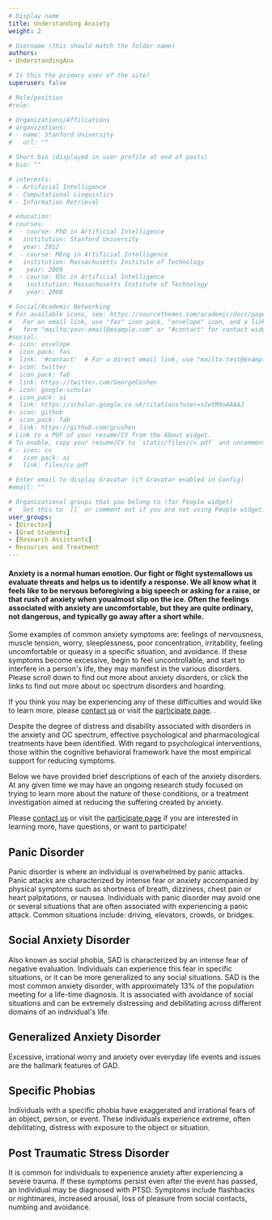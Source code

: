 ```yaml
---
# Display name
title: Understanding Anxiety
weight: 2

# Username (this should match the folder name)
authors:
- UnderstandingAnx

# Is this the primary user of the site?
superuser: false

# Role/position
#role: 

# Organizations/Affiliations
# organizations:
# - name: Stanford University
#   url: ""

# Short bio (displayed in user profile at end of posts)
# bio: ""

# interests:
# - Artificial Intelligence
# - Computational Linguistics
# - Information Retrieval

# education:
# courses:
#  - course: PhD in Artificial Intelligence
#   institution: Stanford University
#   year: 2012
#  - course: MEng in Artificial Intelligence
#   institution: Massachusetts Institute of Technology
#    year: 2009
#  - course: BSc in Artificial Intelligence
#    institution: Massachusetts Institute of Technology
#    year: 2008

# Social/Academic Networking
# For available icons, see: https://sourcethemes.com/academic/docs/page-builder/#icons
#   For an email link, use "fas" icon pack, "envelope" icon, and a link in the
#   form "mailto:your-email@example.com" or "#contact" for contact widget.
#social:
#- icon: envelope
#  icon_pack: fas
#  link: '#contact'  # For a direct email link, use "mailto:test@example.org".
#- icon: twitter
#  icon_pack: fab
#  link: https://twitter.com/GeorgeCushen
#- icon: google-scholar
#  icon_pack: ai
#  link: https://scholar.google.co.uk/citations?user=sIwtMXoAAAAJ
#- icon: github
#  icon_pack: fab
#  link: https://github.com/gcushen
# Link to a PDF of your resume/CV from the About widget.
# To enable, copy your resume/CV to `static/files/cv.pdf` and uncomment the lines below.
# - icon: cv
#   icon_pack: ai
#   link: files/cv.pdf

# Enter email to display Gravatar (if Gravatar enabled in Config)
#email: ""

# Organizational groups that you belong to (for People widget)
#   Set this to `[]` or comment out if you are not using People widget.
user_groups:
- [Director]
- [Grad Students]
- [Research Assistants]
- Resources and Treatment
---
```


#### Anxiety is a normal human emotion.  Our fight or flight systemallows us evaluate threats and helps us to identify a response.  We all know what it feels like to be nervous beforegiving a big speech or asking for a raise, or that rush of anxiety when youalmost slip on the ice.  Often the feelings associated with anxiety are uncomfortable, but they are quite ordinary, not dangerous, and typically go away after a short while.

Some examples of common anxiety symptoms are: feelings of nervousness, muscle tension, worry, sleeplessness, poor concentration, irritability, feeling uncomfortable or queasy in a specific situation, and avoidance.  If these symptoms become excessive, begin to feel uncontrollable, and start to interfere in a person's life, they may manifest in the various disorders.  Please scroll down to find out more about anxiety disorders, or click the links to find out more about oc spectrum disorders and hoarding.

If you think you may be experiencing any of these difficulties and would like to learn more, please [contact us](https://um-paso.com/#contact) or visit the [participate page](https://paso.psy.miami.edu/participate/index.html). 
.

Despite the degree of distress and disability associated with disorders in the anxiety and OC spectrum, effective psychological and pharmacological treatments have been identified.  With regard to psychological interventions, those within the cognitive behavioral framework have the most empirical support for reducing symptoms.

Below we have provided brief descriptions of each of the anxiety disorders. At any given time we may have an ongoing research study focused on trying to learn more about the nature of these conditions, or a treatment investigation aimed at reducing the suffering created by anxiety.

Please [contact us](https://paso-lab.netlify.app/#contact) or visit the [participate page](https://paso.psy.miami.edu/participate/index.html) if you are interested in learning more, have questions, or want to participate!

## Panic Disorder
Panic disorder is where an individual is overwhelmed by panic attacks.  Panic attacks are characterized by intense fear or anxiety accompanied by physical symptoms such as shortness of breath, dizziness, chest pain or heart palpitations, or nausea.  Individuals with panic disorder may avoid one or several situations that are often associated with experiencing a panic attack.  Common situations include: driving, elevators, crowds, or bridges.

## Social Anxiety Disorder
Also known as social phobia, SAD is characterized by an intense fear of negative evaluation.  Individuals can experience this fear in specific situations, or it can be more generalized to any social situations.  SAD is the most common anxiety disorder, with approximately 13% of the population meeting for a life-time diagnosis.  It is associated with avoidance of social situations and can be extremely distressing and debilitating across different domains of an individual's life.

## Generalized Anxiety Disorder
Excessive, irrational worry and anxiety over everyday life events and issues are the hallmark features of GAD.

## Specific Phobias
Individuals with a specific phobia have exaggerated and irrational fears of an object, person, or event.  These individuals experience extreme, often debilitating, distress with exposure to the object or situation.

## Post Traumatic Stress Disorder
It is common for individuals to experience anxiety after experiencing a severe trauma.  If these symptoms persist even after the event has passed, an individual may be diagnosed with PTSD.  Symptoms include flashbacks or nightmares, increased arousal, loss of pleasure from social contacts, numbing and avoidance.
